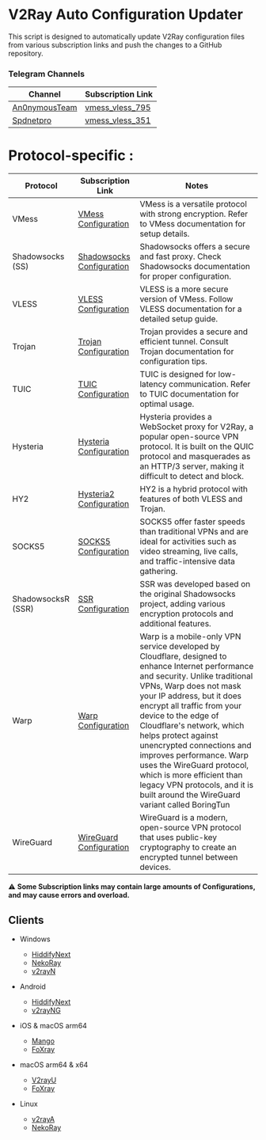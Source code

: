 # V2Ray Auto Configuration Updater

This script is designed to automatically update V2Ray configuration files from various subscription links and push the changes to a GitHub repository.

### Telegram Channels
| Channel                    | Subscription Link                                            |
| -------------------------- | ------------------------------------------------------------ |
| [An0nymousTeam](https://t.me/An0nymousTeam) | [vmess_vless_795](https://raw.githubusercontent.com/mshojaei77/v2rayAuto/main/telegram/An0nymousTeam) |
| [Spdnetpro](https://t.me/Spdnetpro) | [vmess_vless_351](https://raw.githubusercontent.com/mshojaei77/v2rayAuto/main/telegram/Spdnetpro) |

# Protocol-specific :

| Protocol                    | Subscription Link                                            | Notes                                                                                                 |
|-----------------------------|-----------------------------------------------------------------|-------------------------------------------------------------------------------------------------------|
| VMess                       | [VMess Configuration](https://raw.githubusercontent.com/mshojaei77/v2rayAuto/main/subs/vmess) | VMess is a versatile protocol with strong encryption. Refer to VMess documentation for setup details. |
| Shadowsocks (SS)            | [Shadowsocks Configuration](https://raw.githubusercontent.com/mshojaei77/v2rayAuto/main/subs/ss) | Shadowsocks offers a secure and fast proxy. Check Shadowsocks documentation for proper configuration. |
| VLESS                       | [VLESS Configuration](https://raw.githubusercontent.com/mshojaei77/v2rayAuto/main/subs/vless) | VLESS is a more secure version of VMess. Follow VLESS documentation for a detailed setup guide.       |
| Trojan                      | [Trojan Configuration](https://raw.githubusercontent.com/mshojaei77/v2rayAuto/main/subs/trojan) | Trojan provides a secure and efficient tunnel. Consult Trojan documentation for configuration tips.   |
| TUIC                        | [TUIC Configuration](https://raw.githubusercontent.com/mshojaei77/v2rayAuto/main/subs/tuic) | TUIC is designed for low-latency communication. Refer to TUIC documentation for optimal usage.       |
| Hysteria                    | [Hysteria Configuration](https://raw.githubusercontent.com/mshojaei77/v2rayAuto/main/subs/hysteria) | Hysteria provides a WebSocket proxy for V2Ray, a popular open-source VPN protocol. It is built on the QUIC protocol and masquerades as an HTTP/3 server, making it difficult to detect and block.  |
| HY2                         | [Hysteria2 Configuration](https://raw.githubusercontent.com/mshojaei77/v2rayAuto/main/subs/hy2) | HY2 is a hybrid protocol with features of both VLESS and Trojan.  |
| SOCKS5                       | [SOCKS5 Configuration](https://raw.githubusercontent.com/mshojaei77/v2rayAuto/main/subs/socks5) |  SOCKS5 offer faster speeds than traditional VPNs and are ideal for activities such as video streaming, live calls, and traffic-intensive data gathering.    |
| ShadowsocksR (SSR)          | [SSR Configuration](https://raw.githubusercontent.com/mshojaei77/v2rayAuto/main/subs/ssr) | SSR was developed based on the original Shadowsocks project, adding various encryption protocols and additional features. |
| Warp          | [Warp Configuration](https://raw.githubusercontent.com/mshojaei77/v2rayAuto/main/subs/warp) | Warp is a mobile-only VPN service developed by Cloudflare, designed to enhance Internet performance and security. Unlike traditional VPNs, Warp does not mask your IP address, but it does encrypt all traffic from your device to the edge of Cloudflare's network, which helps protect against unencrypted connections and improves performance. Warp uses the WireGuard protocol, which is more efficient than legacy VPN protocols, and it is built around the WireGuard variant called BoringTun |
| WireGuard         | [WireGuard Configuration](https://raw.githubusercontent.com/mshojaei77/v2rayAuto/main/subs/wireguard) | WireGuard is a modern, open-source VPN protocol that uses public-key cryptography to create an encrypted tunnel between devices. |

⚠  **Some Subscription links may contain large amounts of Configurations, and may cause errors and overload.**


## Clients
- Windows
  - [HiddifyNext](https://github.com/hiddify/hiddify-next)
  - [NekoRay](https://github.com/Matsuridayo/nekoray)
  - [v2rayN](https://github.com/2dust/v2rayN)

- Android
  - [HiddifyNext](https://github.com/hiddify/hiddify-next)
  -  [v2rayNG](https://github.com/2dust/v2rayNG)

- iOS & macOS arm64
  - [Mango](https://github.com/arror/Mango)
  - [FoXray](https://apps.apple.com/app/foxray/id6448898396)
- macOS arm64 & x64
  - [V2rayU](https://github.com/yanue/V2rayU)
  - [FoXray](https://apps.apple.com/app/foxray/id6448898396)
- Linux
  - [v2rayA](https://github.com/v2rayA/v2rayA)
  - [NekoRay](https://github.com/Matsuridayo/nekoray)
